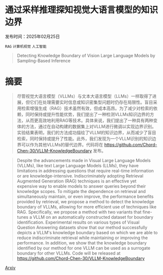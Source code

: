 # 通过采样推理探知视觉大语言模型的知识边界

发布时间：2025年02月25日

`RAG` `计算机视觉` `人工智能`

> Detecting Knowledge Boundary of Vision Large Language Models by Sampling-Based Inference

# 摘要

> 尽管视觉大语言模型（VLLMs）与文本大语言模型（LLMs）一样取得了进展，但它们在处理需要实时信息或知识密集型问题时仍存在局限性。盲目采用检索增强生成（RAG）技术虽然有效，但成本高昂。为了减少对检索的依赖，同时保持或提升性能优势，我们提出了一种检测VLLMs知识边界的方法，从而更高效地利用RAG等技术。具体来说，我们提出了一种具有两种变体的方法，通过在自动构建的数据集上对VLLM进行微调以实现边界识别。实验结果表明，我们的方法成功描绘了VLLM的知识边界，从而减少了盲目检索，同时保持或提升了性能。此外，我们发现为一个VLLM识别的知识边界可以作为其他VLLMs的替代边界。代码将在 https://github.com/Chord-Chen-30/VLLM-KnowledgeBoundary 发布。

> Despite the advancements made in Visual Large Language Models (VLLMs), like text Large Language Models (LLMs), they have limitations in addressing questions that require real-time information or are knowledge-intensive. Indiscriminately adopting Retrieval Augmented Generation (RAG) techniques is an effective yet expensive way to enable models to answer queries beyond their knowledge scopes. To mitigate the dependence on retrieval and simultaneously maintain, or even improve, the performance benefits provided by retrieval, we propose a method to detect the knowledge boundary of VLLMs, allowing for more efficient use of techniques like RAG. Specifically, we propose a method with two variants that fine-tunes a VLLM on an automatically constructed dataset for boundary identification. Experimental results on various types of Visual Question Answering datasets show that our method successfully depicts a VLLM's knowledge boundary based on which we are able to reduce indiscriminate retrieval while maintaining or improving the performance. In addition, we show that the knowledge boundary identified by our method for one VLLM can be used as a surrogate boundary for other VLLMs. Code will be released at https://github.com/Chord-Chen-30/VLLM-KnowledgeBoundary

[Arxiv](https://arxiv.org/abs/2502.18023)